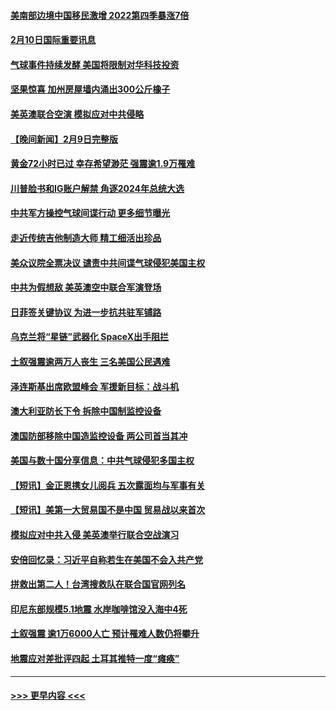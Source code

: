#### [美南部边境中国移民激增 2022第四季暴涨7倍](../pages/prog202/a103646485.md?t=02110044) 
#### [2月10日国际重要讯息](../pages/prog202/a103646500.md?t=02110044) 
#### [气球事件持续发酵 美国将限制对华科技投资](../pages/prog202/a103646489.md?t=02110044) 
#### [坚果惊喜 加州房屋墙内涌出300公斤橡子](../pages/prog202/a103646493.md?t=02110044) 
#### [美英澳联合空演 模拟应对中共侵略](../pages/prog202/a103646369.md?t=02110044) 
#### [【晚间新闻】2月9日完整版](../pages/prog202/a103646348.md?t=02110044) 
#### [黄金72小时已过 幸存希望渺茫 强震逾1.9万罹难](../pages/prog202/a103646375.md?t=02110044) 
#### [川普脸书和IG账户解禁 角逐2024年总统大选](../pages/prog202/a103646339.md?t=02110044) 
#### [中共军方操控气球间谍行动 更多细节曝光](../pages/prog202/a103646281.md?t=02110044) 
#### [走近传统吉他制造大师 精工细活出珍品](../pages/prog202/a103646226.md?t=02110044) 
#### [美众议院全票决议 谴责中共间谍气球侵犯美国主权](../pages/prog202/a103646235.md?t=02110044) 
#### [中共为假想敌 美英澳空中联合军演登场](../pages/prog202/a103646212.md?t=02110044) 
#### [日菲签关键协议 为进一步抗共驻军铺路](../pages/prog202/a103646236.md?t=02110044) 
#### [乌克兰将“星链”武器化 SpaceX出手阻拦](../pages/prog202/a103646215.md?t=02110044) 
#### [土叙强震逾两万人丧生 三名美国公民遇难](../pages/prog202/a103646217.md?t=02110044) 
#### [泽连斯基出席欧盟峰会 军援新目标：战斗机](../pages/prog202/a103646218.md?t=02110044) 
#### [澳大利亚防长下令 拆除中国制监控设备](../pages/prog202/a103646072.md?t=02110044) 
#### [澳国防部移除中国造监控设备 两公司首当其冲](../pages/prog202/a103646107.md?t=02110044) 
#### [美国与数十国分享信息：中共气球侵犯多国主权](../pages/prog202/a103646069.md?t=02110044) 
#### [【短讯】金正恩携女儿阅兵 五次露面均与军事有关](../pages/prog202/a103646074.md?t=02110044) 
#### [【短讯】美第一大贸易国不是中国 贸易战以来首次](../pages/prog202/a103646076.md?t=02110044) 
#### [模拟应对中共入侵 美英澳举行联合空战演习](../pages/prog202/a103646043.md?t=02110044) 
#### [安倍回忆录：习近平自称若生在美国不会入共产党](../pages/prog202/a103645938.md?t=02110044) 
#### [拼救出第二人！台湾搜救队在联合国官网列名](../pages/prog202/a103645848.md?t=02110044) 
#### [印尼东部规模5.1地震 水岸咖啡馆没入海中4死](../pages/prog202/a103645884.md?t=02110044) 
#### [土叙强震 逾1万6000人亡 预计罹难人数仍将攀升](../pages/prog202/a103645857.md?t=02110044) 
#### [地震应对差批评四起 土耳其推特一度“瘫痪”](../pages/prog202/a103645816.md?t=02110044) 

----
#### [ >>> 更早内容 <<< ](../indexes/prog202-earlier.md)
